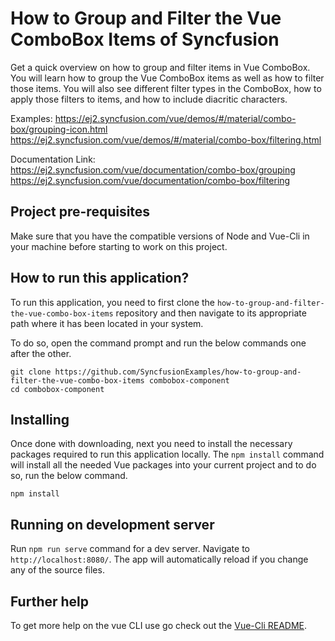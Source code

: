 # How to Group and Filter the Vue ComboBox Items of Syncfusion

Get a quick overview on how to group and filter items in Vue ComboBox. You will learn how to group the Vue ComboBox items as well as how to filter those items. You will also see different filter types in the ComboBox, how to apply those filters to items, and how to include diacritic characters.
 
Examples:
https://ej2.syncfusion.com/vue/demos/#/material/combo-box/grouping-icon.html
https://ej2.syncfusion.com/vue/demos/#/material/combo-box/filtering.html

Documentation Link: 
https://ej2.syncfusion.com/vue/documentation/combo-box/grouping
https://ej2.syncfusion.com/vue/documentation/combo-box/filtering


## Project pre-requisites
Make sure that you have the compatible versions of Node and Vue-Cli in your machine before starting to work on this project.

## How to run this application?
To run this application, you need to first clone the `how-to-group-and-filter-the-vue-combo-box-items` repository and then navigate to its appropriate path where it has been located in your system.

To do so, open the command prompt and run the below commands one after the other.

```
git clone https://github.com/SyncfusionExamples/how-to-group-and-filter-the-vue-combo-box-items combobox-component
cd combobox-component
```

## Installing
Once done with downloading, next you need to install the necessary packages required to run this application locally. The `npm install` command will install all the needed Vue packages into your current project and to do so, run the below command.

```
npm install
```

## Running on development server
Run `npm run serve` command for a dev server. Navigate to `http://localhost:8080/`. The app will automatically reload if you change any of the source files.

## Further help

To get more help on the vue CLI use go check out the [Vue-Cli README](https://github.com/vuejs/vue-cli/blob/master/README.md).
